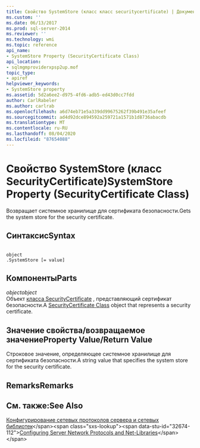 ```yaml
---
title: Свойство SystemStore (класс класс securitycertificate) | Документация Майкрософт
ms.custom: ''
ms.date: 06/13/2017
ms.prod: sql-server-2014
ms.reviewer: ''
ms.technology: wmi
ms.topic: reference
api_name:
- SystemStore Property (SecurityCertificate Class)
api_location:
- sqlmgmproviderxpsp2up.mof
topic_type:
- apiref
helpviewer_keywords:
- SystemStore property
ms.assetid: 5d2a6ee2-d975-4fd6-adb5-ed43d0cc7fdd
author: CarlRabeler
ms.author: carlrab
ms.openlocfilehash: a6d74eb71e5a339dd99675262f39b491e35afeef
ms.sourcegitcommit: ad4d92dce894592a259721a1571b1d8736abacdb
ms.translationtype: MT
ms.contentlocale: ru-RU
ms.lasthandoff: 08/04/2020
ms.locfileid: "87654088"
---
```

# <a name="systemstore-property-securitycertificate-class"></a><span data-ttu-id="32674-102">Свойство SystemStore (класс SecurityCertificate)</span><span class="sxs-lookup"><span data-stu-id="32674-102">SystemStore Property (SecurityCertificate Class)</span></span>
  <span data-ttu-id="32674-103">Возвращает системное хранилище для сертификата безопасности.</span><span class="sxs-lookup"><span data-stu-id="32674-103">Gets the system store for the security certificate.</span></span>  
  
## <a name="syntax"></a><span data-ttu-id="32674-104">Синтаксис</span><span class="sxs-lookup"><span data-stu-id="32674-104">Syntax</span></span>  
  
```  
  
object  
.SystemStore [= value]  
```  
  
## <a name="parts"></a><span data-ttu-id="32674-105">Компоненты</span><span class="sxs-lookup"><span data-stu-id="32674-105">Parts</span></span>  
 <span data-ttu-id="32674-106">*object*</span><span class="sxs-lookup"><span data-stu-id="32674-106">*object*</span></span>  
 <span data-ttu-id="32674-107">Объект [класса SecurityCertificate](securitycertificate-class.md) , представляющий сертификат безопасности.</span><span class="sxs-lookup"><span data-stu-id="32674-107">A [SecurityCertificate Class](securitycertificate-class.md) object that represents a security certificate.</span></span>  
  
## <a name="property-valuereturn-value"></a><span data-ttu-id="32674-108">Значение свойства/возвращаемое значение</span><span class="sxs-lookup"><span data-stu-id="32674-108">Property Value/Return Value</span></span>  
 <span data-ttu-id="32674-109">Строковое значение, определяющее системное хранилище для сертификата безопасности.</span><span class="sxs-lookup"><span data-stu-id="32674-109">A string value that specifies the system store for the security certificate.</span></span>  
  
## <a name="remarks"></a><span data-ttu-id="32674-110">Remarks</span><span class="sxs-lookup"><span data-stu-id="32674-110">Remarks</span></span>  
  
## <a name="see-also"></a><span data-ttu-id="32674-111">См. также:</span><span class="sxs-lookup"><span data-stu-id="32674-111">See Also</span></span>  
 <span data-ttu-id="32674-112">[Конфигурирование сетевых протоколов сервера и сетевых библиотек](https://msdn.microsoft.com/library/ms177485\(v=sql.100\).aspx)</span><span class="sxs-lookup"><span data-stu-id="32674-112">[Configuring Server Network Protocols and Net-Libraries](https://msdn.microsoft.com/library/ms177485\(v=sql.100\).aspx)</span></span>  
  
  
